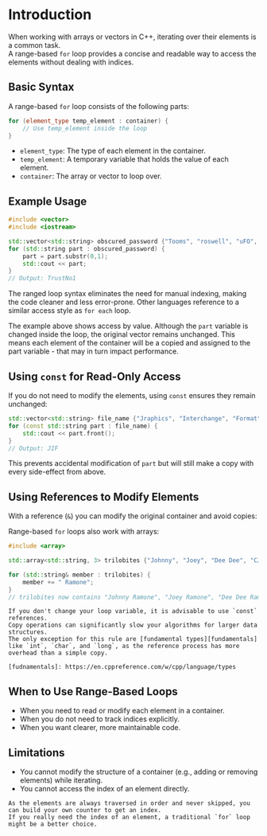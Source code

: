 # Introduction

When working with arrays or vectors in C++, iterating over their elements is a common task.  
A range-based `for` loop provides a concise and readable way to access the elements without dealing with indices.

## Basic Syntax

A range-based `for` loop consists of the following parts:

```cpp
for (element_type temp_element : container) {
    // Use temp_element inside the loop
}
```

- `element_type`: The type of each element in the container.
- `temp_element`: A temporary variable that holds the value of each element.
- `container`: The array or vector to loop over.

## Example Usage

```cpp
#include <vector>
#include <iostream>

std::vector<std::string> obscured_password {"Tooms", "roswell", "uFO", "scully", "tunguska", "Nicholas Lea", "oil", "1Breath"};
for (std::string part : obscured_password) {
    part = part.substr(0,1);
    std::cout << part;
}
// Output: TrustNo1
```

The ranged loop syntax eliminates the need for manual indexing, making the code cleaner and less error-prone.
Other languages reference to a similar access style as `for each` loop.

The example above shows access by value.
Although the `part` variable is changed inside the loop, the original vector remains unchanged.
This means each element of the container will be a copied and assigned to the part variable - that may in turn impact performance.

## Using `const` for Read-Only Access

If you do not need to modify the elements, using `const` ensures they remain unchanged:

```cpp
std::vector<std::string> file_name {"Jraphics", "Interchange", "Format"};
for (const std::string part : file_name) {
    std::cout << part.front();
}
// Output: JIF
```

This prevents accidental modification of `part` but will still make a copy with every side-effect from above.

## Using References to Modify Elements

With a reference (`&`) you can modify the original container and avoid copies:

Range-based `for` loops also work with arrays:

```cpp
#include <array>

std::array<std::string, 3> trilobites {"Johnny", "Joey", "Dee Dee", "CJ"};

for (std::string& member : trilobites) {
    member += " Ramone";
}
// trilobites now contains "Johnny Ramone", "Joey Ramone", "Dee Dee Ramone", "CJ Ramone"};
```

~~~~exercism/note
If you don't change your loop variable, it is advisable to use `const` references.
Copy operations can significantly slow your algorithms for larger data structures.
The only exception for this rule are [fundamental types][fundamentals] like `int`, `char`, and `long`, as the reference process has more overhead than a simple copy.

[fudnamentals]: https://en.cppreference.com/w/cpp/language/types
~~~~

## When to Use Range-Based Loops

- When you need to read or modify each element in a container.
- When you do not need to track indices explicitly.
- When you want clearer, more maintainable code.

## Limitations

- You cannot modify the structure of a container (e.g., adding or removing elements) while iterating.
- You cannot access the index of an element directly.

~~~~exercism/note
As the elements are always traversed in order and never skipped, you can build your own counter to get an index.
If you really need the index of an element, a traditional `for` loop might be a better choice.
~~~~

